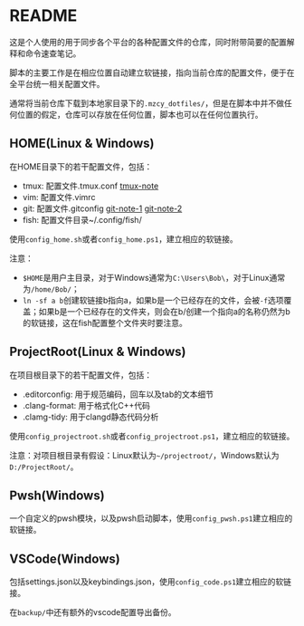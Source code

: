 # README

这是个人使用的用于同步各个平台的各种配置文件的仓库，同时附带简要的配置解释和命令速查笔记。

脚本的主要工作是在相应位置自动建立软链接，指向当前仓库的配置文件，便于在全平台统一相关配置文件。

通常将当前仓库下载到本地家目录下的`.mzcy_dotfiles/`，但是在脚本中并不做任何位置的假定，仓库可以存放在任何位置，脚本也可以在任何位置执行。

## HOME(Linux & Windows)

在HOME目录下的若干配置文件，包括：

* tmux: 配置文件.tmux.conf [tmux-note](./tmux/tmux-note.md)
* vim: 配置文件.vimrc
* git: 配置文件.gitconfig [git-note-1](./git/git-note-1.md)  [git-note-2](./git/git-note-2.md)
* fish: 配置文件目录~/.config/fish/

使用`config_home.sh`或者`config_home.ps1`，建立相应的软链接。

注意：

* `$HOME`是用户主目录，对于Windows通常为`C:\Users\Bob\`，对于Linux通常为`/home/Bob/`；
* `ln -sf a b`创建软链接b指向a，如果b是一个已经存在的文件，会被`-f`选项覆盖；如果b是一个已经存在的文件夹，则会在b/创建一个指向a的名称仍然为b的软链接，这在fish配置整个文件夹时要注意。



## ProjectRoot(Linux & Windows)

在项目根目录下的若干配置文件，包括：

* .editorconfig: 用于规范编码，回车以及tab的文本细节
* .clang-format: 用于格式化C++代码
* .clamg-tidy: 用于clangd静态代码分析

使用`config_projectroot.sh`或者`config_projectroot.ps1`，建立相应的软链接。

注意：对项目根目录有假设：Linux默认为`~/projectroot/`，Windows默认为`D:/ProjectRoot/`。

## Pwsh(Windows)

一个自定义的pwsh模块，以及pwsh启动脚本，使用`config_pwsh.ps1`建立相应的软链接。


## VSCode(Windows)

包括settings.json以及keybindings.json，使用`config_code.ps1`建立相应的软链接。

在`backup/`中还有额外的vscode配置导出备份。
